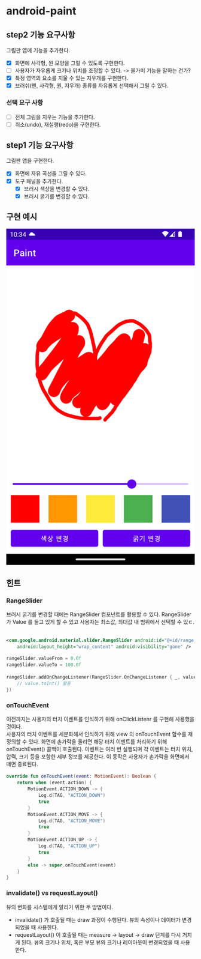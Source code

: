 # android-paint

## step2 기능 요구사항

그림판 앱에 기능을 추가한다.

- [x] 화면에 사각형, 원 모양을 그릴 수 있도록 구현한다.
- [ ] 사용자가 자유롭게 크기나 위치를 조정할 수 있다. -> 올가미 기능을 말하는 건가?
- [x] 특정 영역의 요소를 지울 수 있는 지우개를 구현한다.
- [x] 브러쉬(펜, 사각형, 원, 지우개) 종류를 자유롭게 선택해서 그릴 수 있다.

### 선택 요구 사항

- [ ] 전체 그림을 지우는 기능을 추가한다.
- [ ] 취소(undo), 재실행(redo)을 구현한다.

## step1 기능 요구사항

그림판 앱을 구현한다.

- [x] 화면에 자유 곡선을 그릴 수 있다.
- [x]  도구 패널을 추가한다.
    - [x] 브러시 색상을 변경할 수 있다.
    - [x] 브러시 굵기를 변경할 수 있다.

## 구현 예시

![img.png](img.png)

## 힌트

### RangeSlider

브러시 굵기를 변경할 때에는 RangeSlider 컴포넌트를 활용할 수 있다.
RangeSlider 가 Value 를 들고 있게 할 수 있고 사용자는 최소값, 최대값 내 범위에서 선택할 수 있ㄷ.

```xml

<com.google.android.material.slider.RangeSlider android:id="@+id/range_slider" android:layout_width="match_parent"
    android:layout_height="wrap_content" android:visibility="gone" />
```

```kotlin
rangeSlider.valueFrom = 0.0f
rangeSlider.valueTo = 100.0f

rangeSlider.addOnChangeListener(RangeSlider.OnChangeListener { _, value, _ ->
    // value.toInt() 활용
})
```

### onTouchEvent

이전까지는 사용자의 터치 이벤트를 인식하기 위해 onClickListenr 를 구현해 사용했을 것이다.  
사용자의 터치 이벤트를 세분화해서 인식하기 위해 view 의 onTouchEvent 함수를 재정의할 수 있다.
화면에 손가락을 올리면 해당 터치 이벤트를 처리하기 위해 onTouchEvent() 콜백이 호출된다.
이벤트는 여러 번 실행되며 각 이벤트는 터치 위치, 압력, 크기 등을 포함한 세부 정보를 제공한다.
이 동작은 사용자가 손가락을 화면에서 떼면 종료된다.

```kotlin
override fun onTouchEvent(event: MotionEvent): Boolean {
    return when (event.action) {
        MotionEvent.ACTION_DOWN -> {
            Log.d(TAG, "ACTION_DOWN")
            true
        }
        MotionEvent.ACTION_MOVE -> {
            Log.d(TAG, "ACTION_MOVE")
            true
        }
        MotionEvent.ACTION_UP -> {
            Log.d(TAG, "ACTION_UP")
            true
        }
        else -> super.onTouchEvent(event)
    }
}
```

### invalidate() vs requestLayout()

뷰의 변화를 시스템에게 알리기 위한 두 방법이다.

* invalidate() 가 호출될 때는 draw 과정이 수행된다. 뷰의 속성이나 데이터가 변경되었을 때 사용한다.
* requestLayout() 이 호출될 때는 measure -> layout -> draw 단계를 다시 거치게 된다. 뷰의 크기나 위치, 혹은 부모 뷰의 크기나 레이아웃이 변경되었을 때 사용한다.
